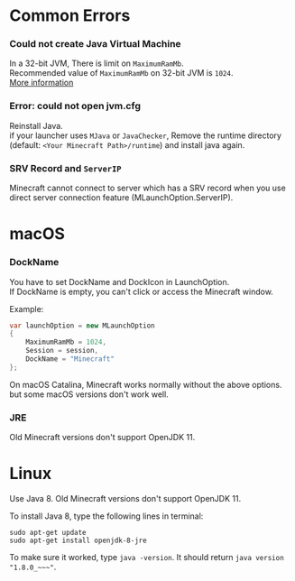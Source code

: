 # Common Errors

### Could not create Java Virtual Machine
In a 32-bit JVM, There is limit on `MaximumRamMb`.  
Recommended value of `MaximumRamMb` on 32-bit JVM is `1024`.  
[More information](https://stackoverflow.com/questions/1434779/maximum-java-heap-size-of-a-32-bit-jvm-on-a-64-bit-os/7019624#7019624)

### Error: could not open jvm.cfg
Reinstall Java.  
if your launcher uses `MJava` or `JavaChecker`, Remove the runtime directory (default: `<Your Minecraft Path>/runtime`) and install java again.

### SRV Record and `ServerIP`

Minecraft cannot connect to server which has a SRV record when you use direct server connection feature (MLaunchOption.ServerIP).  

# macOS

### DockName
You have to set DockName and DockIcon in LaunchOption.  
If DockName is empty, you can't click or access the Minecraft window.

Example:

```csharp
var launchOption = new MLaunchOption
{
    MaximumRamMb = 1024,
    Session = session, 
    DockName = "Minecraft"
};
```

On macOS Catalina, Minecraft works normally without the above options. but some macOS versions don't work well.

### JRE
Old Minecraft versions don't support OpenJDK 11.

# Linux
Use Java 8. Old Minecraft versions don't support OpenJDK 11.

To install Java 8, type the following lines in terminal:

```
sudo apt-get update
sudo apt-get install openjdk-8-jre
```

To make sure it worked, type `java -version`. It should return `java version "1.8.0_~~~"`.
